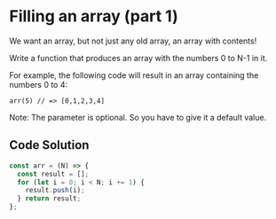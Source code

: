 # Filling an array (part 1)

We want an array, but not just any old array, an array with contents!

Write a function that produces an array with the numbers 0 to N-1 in it.

For example, the following code will result in an array containing the numbers 0 to 4:

```
arr(5) // => [0,1,2,3,4]
``` 

Note: The parameter is optional. So you have to give it a default value.

## Code Solution

```js
const arr = (N) => {
  const result = [];
  for (let i = 0; i < N; i += 1) {
    result.push(i);
  } return result;
};

```